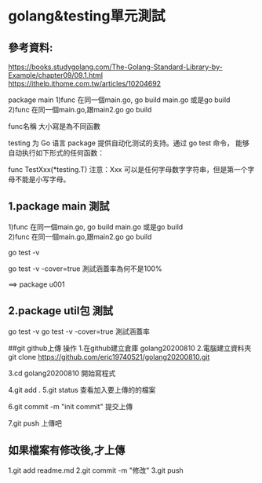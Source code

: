 # golang&testing單元測試

## 參考資料:
https://books.studygolang.com/The-Golang-Standard-Library-by-Example/chapter09/09.1.html
https://ithelp.ithome.com.tw/articles/10204692


package main
 1)func 在同一個main.go,
   go build main.go 或是go build  
 2)func 在同一個main.go,跟main2.go 
   go build 
 
func名稱 大小寫是為不同函數



testing 为 Go 语言 package 提供自动化测试的支持。通过 go test 命令，
能够自动执行如下形式的任何函数：

func TestXxx(*testing.T)
注意：Xxx 可以是任何字母数字字符串，但是第一个字母不能是小写字母。


## 1.package main 測試

 1)func 在同一個main.go,
   go build main.go 或是go build  
 2)func 在同一個main.go,跟main2.go 
   go build 

   go test -v 	

   go test -v -cover=true      測試涵蓋率為何不是100%	

   ==> package u001	

## 2.package util包 測試

go test -v 
go test -v -cover=true      測試涵蓋率




##git github上傳 操作
1.在github建立倉庫 golang20200810
2.電腦建立資料夾 
git clone https://github.com/eric19740521/golang20200810.git

3.cd golang20200810
	開始寫程式

4.git add .
5.git status 查看加入要上傳的的檔案

6.git commit -m "init commit" 提交上傳

7.git push 上傳吧

## 如果檔案有修改後,才上傳
1.git add readme.md
2.git commit -m "修改"
3.git push
